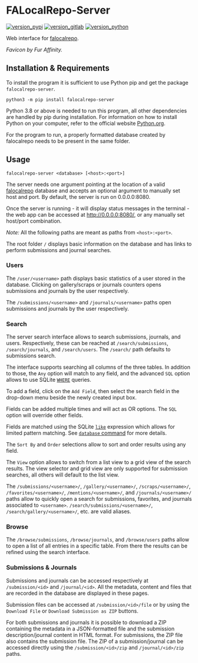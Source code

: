 # FALocalRepo-Server

[![version_pypi](https://img.shields.io/pypi/v/falocalrepo-server?logo=pypi)](https://pypi.org/project/falocalrepo/)
[![version_gitlab](https://img.shields.io/badge/dynamic/json?logo=gitlab&color=orange&label=gitlab&query=%24%5B%3A1%5D.name&url=https%3A%2F%2Fgitlab.com%2Fapi%2Fv4%2Fprojects%2Fmatteocampinoti94%252Ffalocalrepo-server%2Frepository%2Ftags)](https://gitlab.com/MatteoCampinoti94/FALocalRepo)
[![version_python](https://img.shields.io/pypi/pyversions/falocalrepo-server?logo=Python)](https://www.python.org)

Web interface for [falocalrepo](https://pypi.org/project/falocalrepo/).

_Favicon by Fur Affinity._

## Installation & Requirements

To install the program it is sufficient to use Python pip and get the package `falocalrepo-server`.

```shell
python3 -m pip install falocalrepo-server
```

Python 3.8 or above is needed to run this program, all other dependencies are handled by pip during installation. For information on how to install Python on your computer, refer to the official website [Python.org](https://www.python.org/).

For the program to run, a properly formatted database created by falocalrepo needs to be present in the same folder.

## Usage

```
falocalrepo-server <database> [<host>:<port>]
```

The server needs one argument pointing at the location of a valid [falocalrepo](https://pypi.org/project/falocalrepo/) database and accepts an optional argument to manually set host and port. By default, the server is run on 0.0.0.0:8080.

Once the server is running - it will display status messages in the terminal - the web app can be accessed at http://0.0.0.0:8080/, or any manually set host/port combination.

_Note:_ All the following paths are meant as paths from `<host>:<port>`.

The root folder `/` displays basic information on the database and has links to perform submissions and journal searches.

### Users

The `/user/<username>` path displays basic statistics of a user stored in the database. Clicking on gallery/scraps or journals counters opens submissions and journals by the user respectively.

The `/submissions/<username>` and `/journals/<username>` paths open submissions and journals by the user respectively.

### Search

The server search interface allows to search submissions, journals, and users. Respectively, these can be reached at `/search/submissions`, `/search/journals`, and `/search/users`. The `/search/` path defaults to submissions search.

The interface supports searching all columns of the three tables. In addition to those, the `Any` option will match to any field, and the advanced `SQL` option allows to use SQLite [`WHERE`](https://www.sqlite.org/lang_select.html#whereclause) queries.

To add a field, click on the `Add Field`, then select the search field in the drop-down menu beside the newly created input box.

Fields can be added multiple times and will act as OR options. The `SQL` option will override other fields.

Fields are matched using the SQLite [`like`](https://sqlite.org/lang_expr.html#like) expression which allows for limited pattern matching. See [`database` command](https://gitlab.com/MatteoCampinoti94/FALocalRepo#database) for more details.

The `Sort By` and `Order` selections allow to sort and order results using any field.

The `View` option allows to switch from a list view to a grid view of the search results. The view selector and grid view are only supported for submission searches, all others will default to the list view.

The `/submissions/<username>/`, `/gallery/<username>/`, `/scraps/<username>/`, `/favorites/<username>/`, `/mentions/<username>/`, and `/journals/<username>/` paths allow to quickly open a search for submissions, favorites,  and journals associated to `<username>`. `/search/submissions/<username>/`, `/search/gallery/<username>/`, etc. are valid aliases.

### Browse

The `/browse/submissions`, `/browse/journals`, and `/browse/users` paths allow to open a list of all entries in a specific table. From there the results can be refined using the search interface. 

### Submissions & Journals

Submissions and journals can be accessed respectively at `/submission/<id>` and `/journal/<id>`. All the metadata, content and files that are recorded in the database are displayed in these pages.

Submission files can be accessed at `/submission/<id>/file` or by using the `Download File` or `Download Submission as ZIP` buttons.

For both submissions and journals it is possible to download a ZIP containing the metadata in a JSON-formatted file and the submission description/journal content in HTML format. For submissions, the ZIP file also contains the submission file. The ZIP of a submission/journal can be accessed directly using the `/submission/<id>/zip` and `/journal/<id>/zip` paths.
